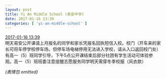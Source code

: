 ```yaml
---
layout: post
title: Yi An Middle School (易安中学)
date: 2017-01-16 13:39
categories: [ 'yi-an-middle-school' ]
---
```


<div class="weibo-info">
  <a href="http://weibo.com/6074218720/Er4XLlmwl">2017-01-16 13:39</a>
</div>
明天易安公开课请上月报名的同学和家长凭报名回执短信入校。校门（开车来的家长可将车停学校停车场，但停车场电梯停用无法进入学校，请从入口返回校门处）有高一（5）班同学引导，下午5点公开课结束后部分社团有学生活动可体验参观。高一（5）班班委注意提醒志愿服务同学明天需穿冬季校服（风衣款）

<!-- more -->

*(表情包 omitted)*
